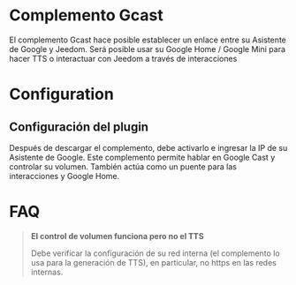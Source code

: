# Complemento Gcast

El complemento Gcast hace posible establecer un enlace entre su Asistente de Google y Jeedom. Será posible usar su Google Home / Google Mini para hacer TTS o interactuar con Jeedom a través de interacciones

# Configuration

## Configuración del plugin

Después de descargar el complemento, debe activarlo e ingresar la IP de su Asistente de Google. Este complemento permite hablar en Google Cast y controlar su volumen. También actúa como un puente para las interacciones y Google Home.

# FAQ

> **El control de volumen funciona pero no el TTS**
>
> Debe verificar la configuración de su red interna (el complemento lo usa para la generación de TTS), en particular, no https en las redes internas.
